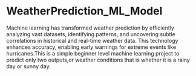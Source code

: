 # WeatherPrediction_ML_Model
Machine learning has transformed weather prediction by efficiently analyzing vast datasets, identifying patterns, and uncovering subtle correlations in historical and real-time weather data. This technology enhances accuracy, enabling early warnings for extreme events like hurricanes.This is a simple beginner level machine learning project to predict only two outputs,or weather conditions that is whether it is a rainy day or sunny day. 
